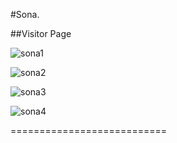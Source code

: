 #Sona.

##Visitor Page

![sona1](https://user-images.githubusercontent.com/116990574/220065928-fdbfb9be-6780-4f3b-9ff5-5d0a64f8d388.png)

![sona2](https://user-images.githubusercontent.com/116990574/220065962-a24353f2-65d1-4931-a626-e74e44f8f746.png)

![sona3](https://user-images.githubusercontent.com/116990574/220065987-569e5cff-153c-4849-9d75-886a8c6ed140.png)

![sona4](https://user-images.githubusercontent.com/116990574/220066007-33325272-d1cf-47de-a428-e115f4474b91.png)


===========================

